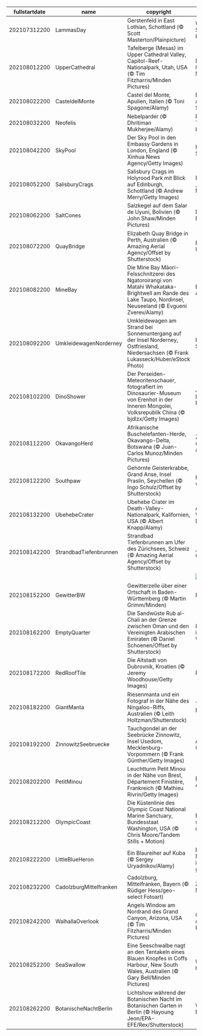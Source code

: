 |fullstartdate|name|copyright|title|image|
|--|--|--|--|--|
202107312200|LammasDay|Gerstenfeld in East Lothian, Schottland (© Scott Masterton/Plainpicture)|Willkommen in Schottlands Kornkammer!|![](/de-DE/2021/08/202107312200LammasDay.jpg)|
202108012200|UpperCathedral|Tafelberge (Mesas) im Upper Cathedral Valley, Capitol-Reef-Nationalpark, Utah, USA (© Tim Fitzharris/Minden Pictures)|Dieses „Riff“ liegt nicht am Meer|![](/de-DE/2021/08/202108012200UpperCathedral.jpg)|
202108022200|CasteldelMonte|Castel del Monte, Apulien, Italien (© Toni Spagone/Alamy)|Ein achteckiger architektonischer Schatz|![](/de-DE/2021/08/202108022200CasteldelMonte.jpg)|
202108032200|Neofelis|Nebelparder (© Dhritiman Mukherjee/Alamy)|Ein besonderer Tag für eine besondere Katze|![](/de-DE/2021/08/202108032200Neofelis.jpg)|
202108042200|SkyPool|Der Sky Pool in den Embassy Gardens in London, England (© Xinhua News Agency/Getty Images)|Himmlischer Swimming Pool|![](/de-DE/2021/08/202108042200SkyPool.jpg)|
202108052200|SalisburyCrags|Salisbury Crags im Holyrood Park mit Blick auf Edinburgh, Schottland (© Andrew Merry/Getty Images)|Blick auf das „Athen des Nordens“|![](/de-DE/2021/08/202108052200SalisburyCrags.jpg)|
202108062200|SaltCones|Salzkegel auf dem Salar de Uyuni, Bolivien (© John Shaw/Minden Pictures)|Das Salz der Erde|![](/de-DE/2021/08/202108062200SaltCones.jpg)|
202108072200|QuayBridge|Elizabeth Quay Bridge in Perth, Australien (© Amazing Aerial Agency/Offset by Shutterstock)|Brücke ins Unendliche|![](/de-DE/2021/08/202108072200QuayBridge.jpg)|
202108082200|MineBay|Die Mine Bay Māori-Felsschnitzerei des Ngatoroirangi von Matahi Whakataka-Brightwell am Rande des Lake Taupo, Nordinsel, Neuseeland (© Evgueni Zverev/Alamy)|Ein Tribut an die Ahnen|![](/de-DE/2021/08/202108082200MineBay.jpg)|
202108092200|UmkleidewagenNorderney|Umkleidewagen am Strand bei Sonnenuntergang auf der Insel Norderney, Ostfriesland, Niedersachsen (© Frank Lukasseck/Huber/eStock Photo)|Romantik am Strand|![](/de-DE/2021/08/202108092200UmkleidewagenNorderney.jpg)|
202108102200|DinoShower|Der Perseiden-Meteoritenschauer, fotografiert im Dinosaurier-Museum von Erenhot in der Inneren Mongolei, Volksrepublik China (© bjdlzx/Getty Images)|Jeder beobachtet die Perseiden|![](/de-DE/2021/08/202108102200DinoShower.jpg)|
202108112200|OkavangoHerd|Afrikanische Buschelefanten-Herde, Okavango-Delta, Botswana (© Juan-Carlos Munoz/Minden Pictures)|Zusammen ist man weniger allein|![](/de-DE/2021/08/202108112200OkavangoHerd.jpg)|
202108122200|Southpaw|Gehörnte Geisterkrabbe, Grand Anse, Insel Praslin, Seychellen (© Ingo Schulz/Offset by Shutterstock)|Heute gilt links vor rechts|![](/de-DE/2021/08/202108122200Southpaw.jpg)|
202108132200|UbehebeCrater|Ubehebe Crater im Death-Valley-Nationalpark, Kalifornien, USA (© Albert Knapp/Alamy)|Als das Death Valley seinen Deckel sprengte|![](/de-DE/2021/08/202108132200UbehebeCrater.jpg)|
202108142200|StrandbadTiefenbrunnen|Strandbad Tiefenbrunnen am Ufer des Zürichsees, Schweiz (© Amazing Aerial Agency/Offset by Shutterstock)|„Los, göm'mer i d'Badi!“|![](/de-DE/2021/08/202108142200StrandbadTiefenbrunnen.jpg)|
||||![](/de-DE/2021/08/.jpg)|
202108152200|GewitterBW|Gewitterzelle über einer Ortschaft in Baden-Württemberg (© Martin Grimm/Minden)|Regen in Sicht|![](/de-DE/2021/08/202108152200GewitterBW.jpg)|
202108162200|EmptyQuarter|Die Sandwüste Rub al-Chali an der Grenze zwischen Oman und den Vereinigten Arabischen Emiraten (© Daniel Schoenen/Offset by Shutterstock)|Lebenszeichen im „leeren Viertel“|![](/de-DE/2021/08/202108162200EmptyQuarter.jpg)|
202108172200|RedRoofTile|Die Altstadt von Dubrovnik, Kroatien (© Jeremy Woodhouse/Getty Images)|Perle der Adria|![](/de-DE/2021/08/202108172200RedRoofTile.jpg)|
202108182200|GiantManta|Riesenmanta und ein Fotograf in der Nähe des Ningaloo-Riffs, Australien (© Leith Holtzman/Shutterstock)|Tag der Fotografie|![](/de-DE/2021/08/202108182200GiantManta.jpg)|
202108192200|ZinnowitzSeebruecke|Tauchgondel an der Seebrücke Zinnowitz, Insel Usedom, Mecklenburg-Vorpommern (© Frank Günther/Getty Images)|Abtauchen in der Ostsee|![](/de-DE/2021/08/202108192200ZinnowitzSeebruecke.jpg)|
202108202200|PetitMinou|Leuchtturm Petit Minou in der Nähe von Brest, Département Finistère, Frankreich (© Mathieu Rivrin/Getty Images)|Botschafter der Ätherwellen|![](/de-DE/2021/08/202108202200PetitMinou.jpg)|
202108212200|OlympicCoast|Die Küstenlinie des Olympic Coast National Marine Sanctuary, Bundesstaat Washington, USA (© Chris Moore/Tandem Stills + Motion)|Eine wilde, schroffe Ecke der USA|![](/de-DE/2021/08/202108212200OlympicCoast.jpg)|
202108222200|LittleBlueHeron|Ein Blaureiher auf Kuba (© Sergey Uryadnikov/Alamy)|Bei der Nahrungssuche ist Geduld gefragt|![](/de-DE/2021/08/202108222200LittleBlueHeron.jpg)|
202108232200|CadolzburgMittelfranken|Cadolzburg, Mittelfranken, Bayern (© Rüdiger Hess/geo-select Fotoart)|Zeitreise ins Mittelalter|![](/de-DE/2021/08/202108232200CadolzburgMittelfranken.jpg)|
202108242200|WalhallaOverlook|Angels Window am Nordrand des Grand Canyon, Arizona, USA (© Tim Fitzharris/Minden Pictures)|Gratulation an den National Park Service!|![](/de-DE/2021/08/202108242200WalhallaOverlook.jpg)|
202108252200|SeaSwallow|Eine Seeschwalbe nagt an den Tentakeln eines Blauen Knopfes in Coffs Harbour, New South Wales, Australien (© Gary Bell/Minden Pictures)|Wer knabbert hier an wem?|![](/de-DE/2021/08/202108252200SeaSwallow.jpg)|
202108262200|BotanischeNachtBerlin|Lichtshow während der Botanischen Nacht im Botanischen Garten in Berlin (© Hayoung Jeon/EPA-EFE/Rex/Shutterstock)|Willkommen in Botania!|![](/de-DE/2021/08/202108262200BotanischeNachtBerlin.jpg)|
